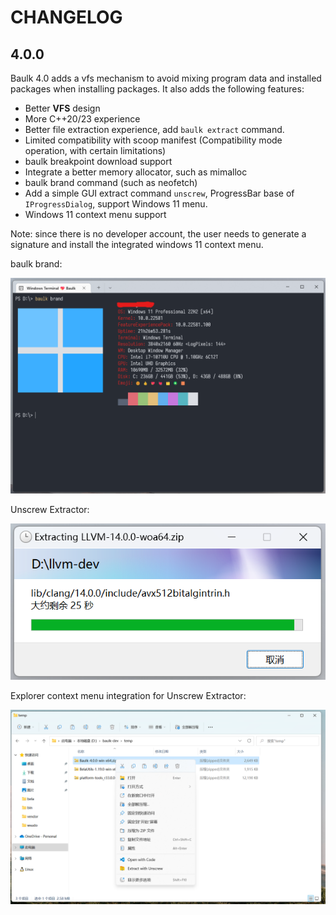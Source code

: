 # CHANGELOG

## 4.0.0

Baulk 4.0 adds a vfs mechanism to avoid mixing program data and installed packages when installing packages. It also adds the following features: 

- Better **VFS** design
- More C++20/23 experience
- Better file extraction experience, add `baulk extract` command.
- Limited compatibility with scoop manifest (Compatibility mode operation, with certain limitations) 
- baulk breakpoint download support
- Integrate a better memory allocator, such as mimalloc
- baulk brand command (such as neofetch)
- Add a simple GUI extract command `unscrew`, ProgressBar base of `IProgressDialog`, support Windows 11 menu.
- Windows 11 context menu support

Note: since there is no developer account, the user needs to generate a signature and install the integrated windows 11 context menu.

baulk brand:

![](./images/brand.png)

Unscrew Extractor:

![](./images/unscrew.png)

Explorer context menu integration for Unscrew Extractor:

![](./images/unscrew-2.png)